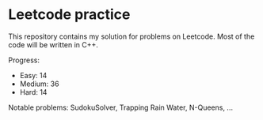 # Leetcode practice

This repository contains my solution for problems on Leetcode. Most of the code will be written in C++.

Progress:

- Easy: 14
- Medium: 36
- Hard: 14

Notable problems: SudokuSolver, Trapping Rain Water, N-Queens, ...

